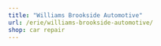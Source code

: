 ```yaml
---
title: "Williams Brookside Automotive"
url: /erie/williams-brookside-automotive/
shop: car repair
---
```

